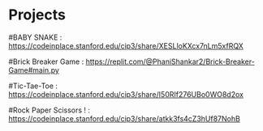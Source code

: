 # Projects
#BABY SNAKE : https://codeinplace.stanford.edu/cip3/share/XESLloKXcx7nLm5xfRQX 

#Brick Breaker Game : https://replit.com/@PhaniShankar2/Brick-Breaker-Game#main.py

#Tic-Tae-Toe : https://codeinplace.stanford.edu/cip3/share/I50RIf276UBo0WO8d2ox

#Rock Paper Scissors ! : https://codeinplace.stanford.edu/cip3/share/atkk3fs4cZ3hUf87NohB
